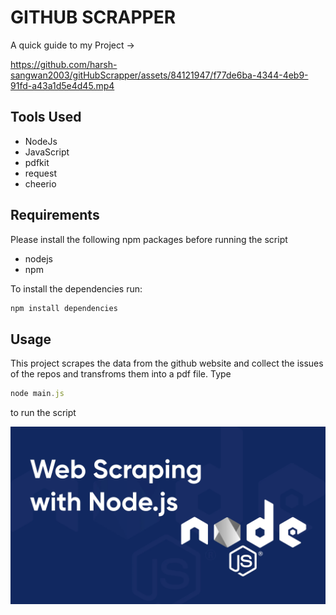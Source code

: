 # GITHUB SCRAPPER

A quick guide to my Project ->

https://github.com/harsh-sangwan2003/gitHubScrapper/assets/84121947/f77de6ba-4344-4eb9-91fd-a43a1d5e4d45.mp4

## Tools Used

- NodeJs
- JavaScript
- pdfkit
- request
- cheerio

## Requirements

Please install the following npm packages before running the script

- nodejs
- npm

To install the dependencies run:

```js
npm install dependencies
```

## Usage

This project scrapes the data from the github website and collect the issues of the repos and transfroms them into a pdf file.
Type 

```js
node main.js
``` 
to run the script

<img src ="/image.webp">
